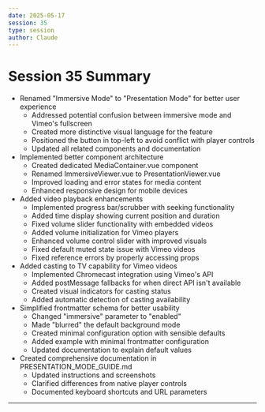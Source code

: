 ```yaml
---
date: 2025-05-17
session: 35
type: session
author: Claude
---
```


# Session 35 Summary

- Renamed "Immersive Mode" to "Presentation Mode" for better user experience
  - Addressed potential confusion between immersive mode and Vimeo's fullscreen
  - Created more distinctive visual language for the feature
  - Positioned the button in top-left to avoid conflict with player controls
  - Updated all related components and documentation
- Implemented better component architecture
  - Created dedicated MediaContainer.vue component
  - Renamed ImmersiveViewer.vue to PresentationViewer.vue
  - Improved loading and error states for media content
  - Enhanced responsive design for mobile devices
- Added video playback enhancements
  - Implemented progress bar/scrubber with seeking functionality
  - Added time display showing current position and duration
  - Fixed volume slider functionality with embedded videos
  - Added volume initialization for Vimeo players
  - Enhanced volume control slider with improved visuals
  - Fixed default muted state issue with Vimeo videos
  - Fixed reference errors by properly accessing props
- Added casting to TV capability for Vimeo videos
  - Implemented Chromecast integration using Vimeo's API
  - Added postMessage fallbacks for when direct API isn't available
  - Created visual indicators for casting status
  - Added automatic detection of casting availability
- Simplified frontmatter schema for better usability
  - Changed "immersive" parameter to "enabled"
  - Made "blurred" the default background mode
  - Created minimal configuration option with sensible defaults
  - Added example with minimal frontmatter configuration
  - Updated documentation to explain default values
- Created comprehensive documentation in PRESENTATION_MODE_GUIDE.md
  - Updated instructions and screenshots
  - Clarified differences from native player controls
  - Documented keyboard shortcuts and URL parameters

---